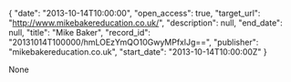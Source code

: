 {
  "date": "2013-10-14T10:00:00", 
  "open_access": true, 
  "target_url": "http://www.mikebakereducation.co.uk/", 
  "description": null, 
  "end_date": null, 
  "title": "Mike Baker", 
  "record_id": "20131014T100000/hmLOEzYmQO10GwyMPfxlJg==", 
  "publisher": "mikebakereducation.co.uk", 
  "start_date": "2013-10-14T10:00:00Z"
}

None